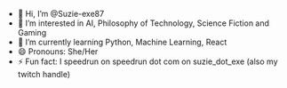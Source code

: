 - 👋 Hi, I’m @Suzie-exe87
- 👀 I’m interested in AI, Philosophy of Technology, Science Fiction and Gaming
- 🌱 I’m currently learning Python, Machine Learning, React
- 😄 Pronouns: She/Her
- ⚡ Fun fact: I speedrun on speedrun dot com on suzie_dot_exe (also my twitch handle) 
  
